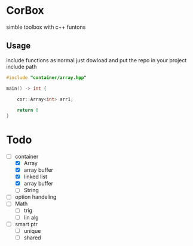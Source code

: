 # CorBox

simble toolbox with c++ funtons

## Usage

include functions as normal just dowload and put the repo in your project include path

```cpp
#include "container/array.hpp"

main() -> int {

    cor::Array<int> arr1;
    
    return 0
}
```

# Todo

- [ ] container
  - [x] Array
  - [x] array buffer
  - [x] linked list
  - [x] array buffer
  - [ ] String
- [ ] option handeling
- [ ] Math
  - [ ] trig
  - [ ] lin alg
- [ ] smart ptr
  - [ ] unique
  - [ ] shared
